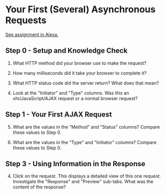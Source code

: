 # Your First (Several) Asynchronous Requests

[See assignment in Alexa.](https://alexa.bitmaker.co/cohorts/67/assignments/2055/latest)


Step 0 - Setup and Knowledge Check
----------------------------------------------------------------
1) What HTTP method did your browser use to make the request?
<!-- The brower used the "GET" method. -->

2) How many milliseconds did it take your browser to complete it?
<!-- The first request used 19.62 ms for queueing and 42.96 ms to complete, for a total time of 62.59 ms -->
<!-- The second request used 1.89 ms for queueing and 28.09 ms to complete, for a total time of  29.99 ms -->

3) What HTTP status code did the server return? What does that mean?
<!-- The HTTP status code that the server returned is 200, meaing that the request has succeeded. -->

4) Look at the "Initiator" and "Type" columns. Was this an xhr/JavaScript/AJAX request or a normal browser request?
<!-- Both requests are normal browser requests -->


Step 1 - Your First AJAX Request
----------------------------------------------------------------
5) What are the values in the "Method" and "Status" columns? Compare these values to Step 0.
<!-- Method is still 'GET' and status is still 200 -->

6) What are the values in the "Type" and "Initiator" columns? Compare these values to Step 0.
<!-- Type is now in 'xhr' and Initiator indicates 'jquery' -->


Step 3 - Using Information in the Response
----------------------------------------------------------------
4) Click on the request. This displays a detailed view of this one request. Investigate the "Response" and "Preview" sub-tabs. What was the content of the response?
<!-- The content of this response is "Wow what a ride! I came all the way from the server!" -->

